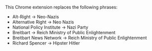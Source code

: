 This Chrome extension replaces the following phrases:

* Alt-Right -> Neo-Nazis
* Alternative Right -> Neo Nazis
* National Policy Institute -> Nazi Party
* Breitbart -> Reich Ministry of Public Enlightenment
* Breitbart News Network -> Reich Ministry of Public Enlightenment
* Richard Spencer -> Hipster Hitler

